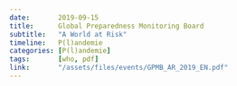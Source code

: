 ```yaml
---
date:       2019-09-15
title:      Global Preparedness Monitoring Board
subtitle:   "A World at Risk"
timeline:   P(l)andemie
categories: [P(l)andemie]
tags:       [who, pdf]
link:       "/assets/files/events/GPMB_AR_2019_EN.pdf"
---
```


